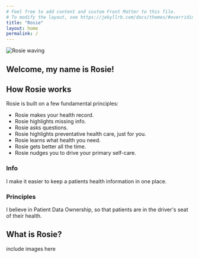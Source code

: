 ```yaml
---
# Feel free to add content and custom Front Matter to this file.
# To modify the layout, see https://jekyllrb.com/docs/themes/#overriding-theme-defaults
title: "Rosie"
layout: home
permalink: /
---
```

<section class= "chat-container">
<img src="/assets/svg/rosie_hello.svg"
     alt="Rosie waving">
     <h2 class='chat-text'>Welcome, my name is Rosie!</h2>
</section>

## How Rosie works

Rosie is built on a few fundamental principles:

- Rosie makes your health record.
- Rosie highlights missing info.
- Rosie asks questions.
- Rosie highlights preventative health care, just for you.
- Rosie learns what health you need.
- Rosie gets better all the time.
- Rosie nudges you to drive your primary self-care.

### Info

I make it easier to keep a patients health information in one place.

### Principles

I believe in Patient Data Ownership, so that patients are in the driver's seat of their health.

## What is Rosie?

include images here